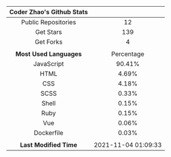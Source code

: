 | **Coder Zhao's Github Stats** | |
|:-:|:-:|
| Public Repositories | 12 |
| Get Stars | 139 |
| Get Forks | 4 |
| | |
| **Most Used Languages** | Percentage |
| JavaScript | 90.41% |
| HTML | 4.69% |
| CSS | 4.18% |
| SCSS | 0.33% |
| Shell | 0.15% |
| Ruby | 0.15% |
| Vue | 0.06% |
| Dockerfile | 0.03% |
| | |
| **Last Modified Time** | 2021-11-04 01:09:33 |